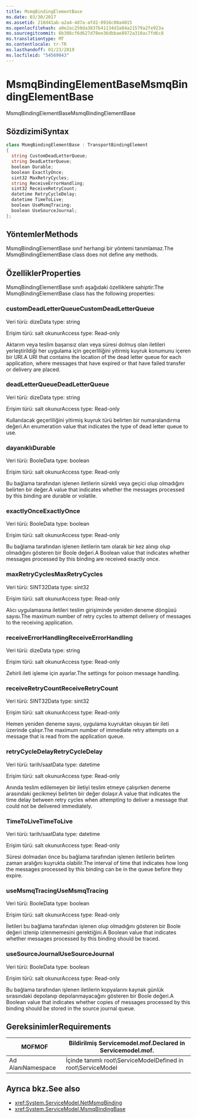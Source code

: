 ```yaml
---
title: MsmqBindingElementBase
ms.date: 03/30/2017
ms.assetid: 210d41ab-a2a4-4d7a-afd2-0916c08a4015
ms.openlocfilehash: a0e2ac250da3837b41134d3a04a21579a2fe923a
ms.sourcegitcommit: 6b308cf6d627d78ee36dbbae8972a310ac7fd6c8
ms.translationtype: MT
ms.contentlocale: tr-TR
ms.lasthandoff: 01/23/2019
ms.locfileid: "54569043"
---
```

# <a name="msmqbindingelementbase"></a><span data-ttu-id="0c342-102">MsmqBindingElementBase</span><span class="sxs-lookup"><span data-stu-id="0c342-102">MsmqBindingElementBase</span></span>
<span data-ttu-id="0c342-103">MsmqBindingElementBase</span><span class="sxs-lookup"><span data-stu-id="0c342-103">MsmqBindingElementBase</span></span>  
  
## <a name="syntax"></a><span data-ttu-id="0c342-104">Sözdizimi</span><span class="sxs-lookup"><span data-stu-id="0c342-104">Syntax</span></span>  
  
```csharp  
class MsmqBindingElementBase : TransportBindingElement  
{  
  string CustomDeadLetterQueue;  
  string DeadLetterQueue;  
  boolean Durable;  
  boolean ExactlyOnce;  
  sint32 MaxRetryCycles;  
  string ReceiveErrorHandling;  
  sint32 ReceiveRetryCount;  
  datetime RetryCycleDelay;  
  datetime TimeToLive;  
  boolean UseMsmqTracing;  
  boolean UseSourceJournal;  
};  
```  
  
## <a name="methods"></a><span data-ttu-id="0c342-105">Yöntemler</span><span class="sxs-lookup"><span data-stu-id="0c342-105">Methods</span></span>  
 <span data-ttu-id="0c342-106">MsmqBindingElementBase sınıf herhangi bir yöntemi tanımlamaz.</span><span class="sxs-lookup"><span data-stu-id="0c342-106">The MsmqBindingElementBase class does not define any methods.</span></span>  
  
## <a name="properties"></a><span data-ttu-id="0c342-107">Özellikler</span><span class="sxs-lookup"><span data-stu-id="0c342-107">Properties</span></span>  
 <span data-ttu-id="0c342-108">MsmqBindingElementBase sınıfı aşağıdaki özelliklere sahiptir:</span><span class="sxs-lookup"><span data-stu-id="0c342-108">The MsmqBindingElementBase class has the following properties:</span></span>  
  
### <a name="customdeadletterqueue"></a><span data-ttu-id="0c342-109">customDeadLetterQueue</span><span class="sxs-lookup"><span data-stu-id="0c342-109">CustomDeadLetterQueue</span></span>  
 <span data-ttu-id="0c342-110">Veri türü: dize</span><span class="sxs-lookup"><span data-stu-id="0c342-110">Data type: string</span></span>  
  
 <span data-ttu-id="0c342-111">Erişim türü: salt okunur</span><span class="sxs-lookup"><span data-stu-id="0c342-111">Access type: Read-only</span></span>  
  
 <span data-ttu-id="0c342-112">Aktarım veya teslim başarısız olan veya süresi dolmuş olan iletileri yerleştirildiği her uygulama için geçerliliğini yitirmiş kuyruk konumunu içeren bir URI.</span><span class="sxs-lookup"><span data-stu-id="0c342-112">A URI that contains the location of the dead letter queue for each application, where messages that have expired or that have failed transfer or delivery are placed.</span></span>  
  
### <a name="deadletterqueue"></a><span data-ttu-id="0c342-113">deadLetterQueue</span><span class="sxs-lookup"><span data-stu-id="0c342-113">DeadLetterQueue</span></span>  
 <span data-ttu-id="0c342-114">Veri türü: dize</span><span class="sxs-lookup"><span data-stu-id="0c342-114">Data type: string</span></span>  
  
 <span data-ttu-id="0c342-115">Erişim türü: salt okunur</span><span class="sxs-lookup"><span data-stu-id="0c342-115">Access type: Read-only</span></span>  
  
 <span data-ttu-id="0c342-116">Kullanılacak geçerliliğini yitirmiş kuyruk türü belirten bir numaralandırma değeri.</span><span class="sxs-lookup"><span data-stu-id="0c342-116">An enumeration value that indicates the type of dead letter queue to use.</span></span>  
  
### <a name="durable"></a><span data-ttu-id="0c342-117">dayanıklı</span><span class="sxs-lookup"><span data-stu-id="0c342-117">Durable</span></span>  
 <span data-ttu-id="0c342-118">Veri türü: Boole</span><span class="sxs-lookup"><span data-stu-id="0c342-118">Data type: boolean</span></span>  
  
 <span data-ttu-id="0c342-119">Erişim türü: salt okunur</span><span class="sxs-lookup"><span data-stu-id="0c342-119">Access type: Read-only</span></span>  
  
 <span data-ttu-id="0c342-120">Bu bağlama tarafından işlenen iletilerin sürekli veya geçici olup olmadığını belirten bir değer.</span><span class="sxs-lookup"><span data-stu-id="0c342-120">A value that indicates whether the messages processed by this binding are durable or volatile.</span></span>  
  
### <a name="exactlyonce"></a><span data-ttu-id="0c342-121">exactlyOnce</span><span class="sxs-lookup"><span data-stu-id="0c342-121">ExactlyOnce</span></span>  
 <span data-ttu-id="0c342-122">Veri türü: Boole</span><span class="sxs-lookup"><span data-stu-id="0c342-122">Data type: boolean</span></span>  
  
 <span data-ttu-id="0c342-123">Erişim türü: salt okunur</span><span class="sxs-lookup"><span data-stu-id="0c342-123">Access type: Read-only</span></span>  
  
 <span data-ttu-id="0c342-124">Bu bağlama tarafından işlenen iletilerin tam olarak bir kez alınıp olup olmadığını gösteren bir Boole değeri.</span><span class="sxs-lookup"><span data-stu-id="0c342-124">A Boolean value that indicates whether messages processed by this binding are received exactly once.</span></span>  
  
### <a name="maxretrycycles"></a><span data-ttu-id="0c342-125">maxRetryCycles</span><span class="sxs-lookup"><span data-stu-id="0c342-125">MaxRetryCycles</span></span>  
 <span data-ttu-id="0c342-126">Veri türü: SINT32</span><span class="sxs-lookup"><span data-stu-id="0c342-126">Data type: sint32</span></span>  
  
 <span data-ttu-id="0c342-127">Erişim türü: salt okunur</span><span class="sxs-lookup"><span data-stu-id="0c342-127">Access type: Read-only</span></span>  
  
 <span data-ttu-id="0c342-128">Alıcı uygulamasına iletileri teslim girişiminde yeniden deneme döngüsü sayısı.</span><span class="sxs-lookup"><span data-stu-id="0c342-128">The maximum number of retry cycles to attempt delivery of messages to the receiving application.</span></span>  
  
### <a name="receiveerrorhandling"></a><span data-ttu-id="0c342-129">receiveErrorHandling</span><span class="sxs-lookup"><span data-stu-id="0c342-129">ReceiveErrorHandling</span></span>  
 <span data-ttu-id="0c342-130">Veri türü: dize</span><span class="sxs-lookup"><span data-stu-id="0c342-130">Data type: string</span></span>  
  
 <span data-ttu-id="0c342-131">Erişim türü: salt okunur</span><span class="sxs-lookup"><span data-stu-id="0c342-131">Access type: Read-only</span></span>  
  
 <span data-ttu-id="0c342-132">Zehirli ileti işleme için ayarlar.</span><span class="sxs-lookup"><span data-stu-id="0c342-132">The settings for poison message handling.</span></span>  
  
### <a name="receiveretrycount"></a><span data-ttu-id="0c342-133">receiveRetryCount</span><span class="sxs-lookup"><span data-stu-id="0c342-133">ReceiveRetryCount</span></span>  
 <span data-ttu-id="0c342-134">Veri türü: SINT32</span><span class="sxs-lookup"><span data-stu-id="0c342-134">Data type: sint32</span></span>  
  
 <span data-ttu-id="0c342-135">Erişim türü: salt okunur</span><span class="sxs-lookup"><span data-stu-id="0c342-135">Access type: Read-only</span></span>  
  
 <span data-ttu-id="0c342-136">Hemen yeniden deneme sayısı, uygulama kuyruktan okuyan bir ileti üzerinde çalışır.</span><span class="sxs-lookup"><span data-stu-id="0c342-136">The maximum number of immediate retry attempts on a message that is read from the application queue.</span></span>  
  
### <a name="retrycycledelay"></a><span data-ttu-id="0c342-137">retryCycleDelay</span><span class="sxs-lookup"><span data-stu-id="0c342-137">RetryCycleDelay</span></span>  
 <span data-ttu-id="0c342-138">Veri türü: tarih/saat</span><span class="sxs-lookup"><span data-stu-id="0c342-138">Data type: datetime</span></span>  
  
 <span data-ttu-id="0c342-139">Erişim türü: salt okunur</span><span class="sxs-lookup"><span data-stu-id="0c342-139">Access type: Read-only</span></span>  
  
 <span data-ttu-id="0c342-140">Anında teslim edilemeyen bir iletiyi teslim etmeye çalışırken deneme arasındaki gecikmeyi belirten bir değer dolaşır.</span><span class="sxs-lookup"><span data-stu-id="0c342-140">A value that indicates the time delay between retry cycles when attempting to deliver a message that could not be delivered immediately.</span></span>  
  
### <a name="timetolive"></a><span data-ttu-id="0c342-141">TimeToLive</span><span class="sxs-lookup"><span data-stu-id="0c342-141">TimeToLive</span></span>  
 <span data-ttu-id="0c342-142">Veri türü: tarih/saat</span><span class="sxs-lookup"><span data-stu-id="0c342-142">Data type: datetime</span></span>  
  
 <span data-ttu-id="0c342-143">Erişim türü: salt okunur</span><span class="sxs-lookup"><span data-stu-id="0c342-143">Access type: Read-only</span></span>  
  
 <span data-ttu-id="0c342-144">Süresi dolmadan önce bu bağlama tarafından işlenen iletilerin belirten zaman aralığını kuyrukta olabilir.</span><span class="sxs-lookup"><span data-stu-id="0c342-144">The interval of time that indicates how long the messages processed by this binding can be in the queue before they expire.</span></span>  
  
### <a name="usemsmqtracing"></a><span data-ttu-id="0c342-145">useMsmqTracing</span><span class="sxs-lookup"><span data-stu-id="0c342-145">UseMsmqTracing</span></span>  
 <span data-ttu-id="0c342-146">Veri türü: Boole</span><span class="sxs-lookup"><span data-stu-id="0c342-146">Data type: boolean</span></span>  
  
 <span data-ttu-id="0c342-147">Erişim türü: salt okunur</span><span class="sxs-lookup"><span data-stu-id="0c342-147">Access type: Read-only</span></span>  
  
 <span data-ttu-id="0c342-148">İletileri bu bağlama tarafından işlenen olup olmadığını gösteren bir Boole değeri izlenip izlenmemesini gerektiğini.</span><span class="sxs-lookup"><span data-stu-id="0c342-148">A Boolean value that indicates whether messages processed by this binding should be traced.</span></span>  
  
### <a name="usesourcejournal"></a><span data-ttu-id="0c342-149">useSourceJournal</span><span class="sxs-lookup"><span data-stu-id="0c342-149">UseSourceJournal</span></span>  
 <span data-ttu-id="0c342-150">Veri türü: Boole</span><span class="sxs-lookup"><span data-stu-id="0c342-150">Data type: boolean</span></span>  
  
 <span data-ttu-id="0c342-151">Erişim türü: salt okunur</span><span class="sxs-lookup"><span data-stu-id="0c342-151">Access type: Read-only</span></span>  
  
 <span data-ttu-id="0c342-152">Bu bağlama tarafından işlenen iletilerin kopyalarını kaynak günlük sırasındaki depolanıp depolanmayacağını gösteren bir Boole değeri.</span><span class="sxs-lookup"><span data-stu-id="0c342-152">A Boolean value that indicates whether copies of messages processed by this binding should be stored in the source journal queue.</span></span>  
  
## <a name="requirements"></a><span data-ttu-id="0c342-153">Gereksinimler</span><span class="sxs-lookup"><span data-stu-id="0c342-153">Requirements</span></span>  
  
|<span data-ttu-id="0c342-154">MOF</span><span class="sxs-lookup"><span data-stu-id="0c342-154">MOF</span></span>|<span data-ttu-id="0c342-155">Bildirilmiş Servicemodel.mof.</span><span class="sxs-lookup"><span data-stu-id="0c342-155">Declared in Servicemodel.mof.</span></span>|  
|---------|-----------------------------------|  
|<span data-ttu-id="0c342-156">Ad Alanı</span><span class="sxs-lookup"><span data-stu-id="0c342-156">Namespace</span></span>|<span data-ttu-id="0c342-157">İçinde tanımlı root\ServiceModel</span><span class="sxs-lookup"><span data-stu-id="0c342-157">Defined in root\ServiceModel</span></span>|  
  
## <a name="see-also"></a><span data-ttu-id="0c342-158">Ayrıca bkz.</span><span class="sxs-lookup"><span data-stu-id="0c342-158">See also</span></span>
- <xref:System.ServiceModel.NetMsmqBinding>
- <xref:System.ServiceModel.MsmqBindingBase>
